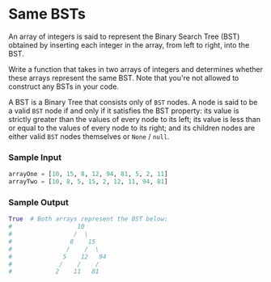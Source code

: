# Same BSTs

An array of integers is said to represent the Binary Search Tree (BST) obtained by
inserting each integer in the array, from left to right, into the BST.

Write a function that takes in two arrays of integers and determines whether these
arrays represent the same BST. Note that you're not allowed to construct any BSTs
in your code.

A BST is a Binary Tree that consists only of `BST` nodes. A node is said to be a
valid `BST` node if and only if it satisfies the BST property: its value is strictly
greater than the values of every node to its left; its value is less than or equal
to the values of every node to its right; and its children nodes are either valid
`BST` nodes themselves or `None` / `null`.

### Sample Input

```python
arrayOne = [10, 15, 8, 12, 94, 81, 5, 2, 11]
arrayTwo = [10, 8, 5, 15, 2, 12, 11, 94, 81]
```

### Sample Output

```python
True  # Both arrays represent the BST below:
#                  10
#                 /  \
#                8    15
#               /    /  \
#              5    12   94
#             /    /    /
#            2    11   81
```

